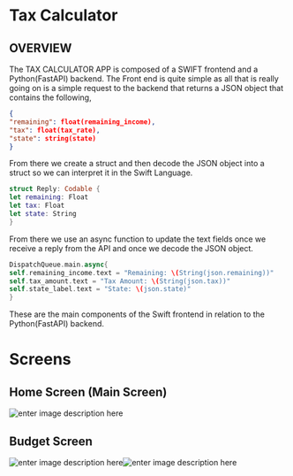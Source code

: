 # Tax Calculator
## OVERVIEW

The TAX CALCULATOR APP is composed of a SWIFT frontend and a Python(FastAPI) backend. The Front end is quite simple as all that is really going on is a simple request to the backend that returns a JSON object that contains the following, 
```json 
{
"remaining": float(remaining_income),  
"tax": float(tax_rate),  
"state": string(state)
}	
```
From there we create a struct and then decode the JSON object into a struct so we can interpret it in the Swift Language. 
```swift
struct Reply: Codable {
let remaining: Float
let tax: Float
let state: String
}
```
From there we use an async function to update the text fields once we receive a reply from the API and once we decode the JSON object. 
```swift
DispatchQueue.main.async{
self.remaining_income.text = "Remaining: \(String(json.remaining))"
self.tax_amount.text = "Tax Amount: \(String(json.tax))"
self.state_label.text = "State: \(json.state)"
}
```
These are the main components of the Swift frontend in relation to the Python(FastAPI) backend.

# Screens
## Home Screen (Main Screen)

![enter image description here](https://i.imgur.com/uAislWe.png)

## Budget Screen
![enter image description here](https://i.imgur.com/9QpWuRK.png)![enter image description here](https://i.imgur.com/Udo7aPh.png)

